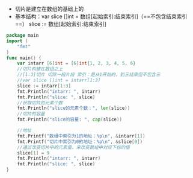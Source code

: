 - 切片是建立在数组的基础上的
- 基本结构：var slice []int = 数组[起始索引:结束索引]（==不包含结束索引==）
slice := 数组[起始索引:结束索引]
```go
package main
import (
	"fmt"
)
func main() {
	var intarr [6]int = [6]int{1, 2, 3, 4, 5, 6}
	//切片构建在数组之上
	//[1:3]切片 切除一段片段 索引：是从1开始的，到三结束但不包含三
	//var slice []int = intarr[1:3]
	slice := intarr[1:3]
	fmt.Println("intarr: ", intarr)
	fmt.Println("slice: ", slice)
	//获取切片的元素个数
	fmt.Println("slice的元素个数：", len(slice))
	//切片的容量
	fmt.Println("slice的容量: ", cap(slice))

	//地址
	fmt.Printf("数组中索引为1的地址：%p\n", &intarr[1])
	fmt.Printf("切片中索引为0的地址：%p\n", &slice[0])
	//通过改变切片中的元素值，来改变数组中对应下标的值
	slice[1] = 9
	fmt.Println("intarr: ", intarr)
	fmt.Println("slice: ", slice)
}

```